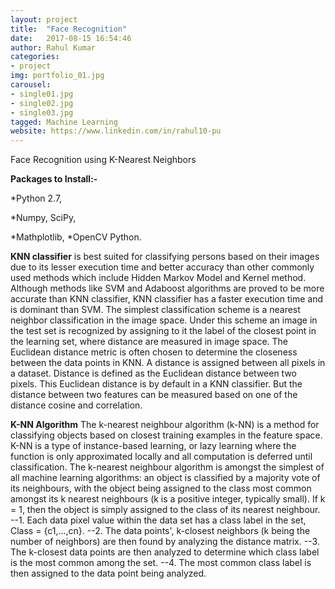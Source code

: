 ```yaml
---
layout: project
title:  "Face Recognition"
date:   2017-08-15 16:54:46
author: Rahul Kumar
categories:
- project
img: portfolio_01.jpg
carousel:
- single01.jpg
- single02.jpg
- single03.jpg
tagged: Machine Learning
website: https://www.linkedin.com/in/rahul10-pu
---
```

Face Recognition using K-Nearest Neighbors

**Packages to Install:-**

*Python 2.7,

*Numpy, SciPy,

*Mathplotlib,
*OpenCV Python.

**KNN classifier** is best suited for classifying persons based on their images due to its lesser execution time and better accuracy than other commonly used methods which include Hidden Markov Model and Kernel method. Although methods like SVM and Adaboost algorithms are proved to be more accurate than KNN classifier, KNN classifier has a faster execution time and is dominant than SVM.
The simplest classification scheme is a nearest neighbor classification in the image space. Under this scheme an image in the test set is recognized by assigning to it the label of the closest point in the learning set, where distance are measured in image space.
The Euclidean distance metric is often chosen to determine the closeness between the data points in KNN. A distance is assigned between all pixels in a dataset. Distance is defined as the Euclidean distance between two pixels. This Euclidean distance is by default in a KNN classifier. But the distance between two features can be measured based on one of the distance cosine and correlation.

**K-NN Algorithm**
The k-nearest neighbour algorithm (k-NN) is a method for classifying objects based on closest training examples in the feature space. K-NN is a type of instance-based learning, or lazy learning where the function is only approximated locally and all computation is deferred until classification.
The k-nearest neighbour algorithm is amongst the simplest of all machine learning algorithms: an object is classified by a majority vote of its neighbours, with the object being assigned to the class most common amongst its k nearest neighbours (k is a positive integer, typically small). 
If k = 1, then the object is simply assigned to the class of its nearest neighbour. 
 --1. Each data pixel value within the data set has a class label in the set, Class = {c1,...,cn}.
 --2. The data points', k-closest neighbors (k being the  number of neighbors) are then found by analyzing the distance matrix.
  --3. The k-closest data points are then analyzed to determine which class label is the most common among the set.
  --4. The most common class label is then assigned to the data point being analyzed. 
